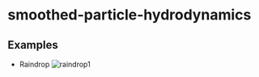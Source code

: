 # smoothed-particle-hydrodynamics


## Examples

  - Raindrop
  ![raindrop1](https://user-images.githubusercontent.com/60418809/193486761-10b740a7-a9be-4469-9c3d-92c65f32925d.gif)
